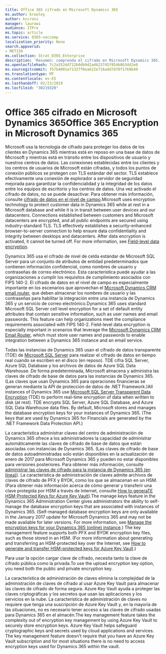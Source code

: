 ```yaml
---
title: Office 365 cifrado en Microsoft Dynamics 365
ms.author: krowley
author: kccross
manager: laurawi
audience: ITPro
ms.topic: article
ms.service: O365-seccomp
localization_priority: None
search.appverid:
- MET150
ms.collection: Strat_O365_Enterprise
description: 'Resumen: comprenda el cifrado en Microsoft Dynamics 365.'
ms.openlocfilehash: 7c2a352dd712b0db9d2ad623745f854b863dd2e0
ms.sourcegitcommit: f57b4001ef1327f0ea622e716a4d7d78f1769b49
ms.translationtype: MT
ms.contentlocale: es-ES
ms.lasthandoff: 02/23/2019
ms.locfileid: "30219320"
---
```

# <a name="office-365-encryption-in-microsoft-dynamics-365"></a><span data-ttu-id="35238-103">Office 365 cifrado en Microsoft Dynamics 365</span><span class="sxs-lookup"><span data-stu-id="35238-103">Office 365 Encryption in Microsoft Dynamics 365</span></span>

<span data-ttu-id="35238-p101">Microsoft usa la tecnología de cifrado para proteger los datos de los clientes en Dynamics 365 mientras está en reposo en una base de datos de Microsoft y mientras está en tránsito entre los dispositivos de usuario y nuestros centros de datos. Las conexiones establecidas entre los clientes y los centros de usuarios de Microsoft están cifradas, y todos los puntos de conexión públicos se protegen con TLS estándar del sector. TLS establece efectivamente una conexión de explorador a servidor de seguridad mejorada para garantizar la confidencialidad y la integridad de los datos entre los equipos de escritorio y los centros de datos. Una vez activado el cifrado de datos, no se puede desactivar. Para obtener más información, consulte [cifrado de datos en el nivel de campo](https://msdn.microsoft.com/en-us/library/dn481562.aspx).</span><span class="sxs-lookup"><span data-stu-id="35238-p101">Microsoft uses encryption technology to protect customer data in Dynamics 365 while at rest in a Microsoft database and while it is in transit between user devices and our datacenters. Connections established between customers and Microsoft datacenters are encrypted, and all public endpoints are secured using industry-standard TLS. TLS effectively establishes a security-enhanced browser-to-server connection to help ensure data confidentiality and integrity between desktops and datacenters. After data encryption is activated, it cannot be turned off. For more information, see [Field-level data encryption](https://msdn.microsoft.com/en-us/library/dn481562.aspx).</span></span>

<span data-ttu-id="35238-p102">Dynamics 365 usa el cifrado de nivel de celda estándar de Microsoft SQL Server para un conjunto de atributos de entidad predeterminados que contienen información confidencial, como nombres de usuario y contraseñas de correo electrónico. Esta característica puede ayudar a las organizaciones a cumplir los requisitos de cumplimiento asociados con FIPS 140-2. El cifrado de datos en el nivel de campo es especialmente importante en los escenarios que aprovechan el [Microsoft Dynamics CRM email router](https://technet.microsoft.com/en-us/library/hh699800.aspx), que deben almacenar los nombres de usuario y las contraseñas para habilitar la integración entre una instancia de Dynamics 365 y un servicio de correo electrónico.</span><span class="sxs-lookup"><span data-stu-id="35238-p102">Dynamics 365 uses standard Microsoft SQL Server cell level encryption for a set of default entity attributes that contain sensitive information, such as user names and email passwords. This feature can help organizations meet the compliance requirements associated with FIPS 140-2. Field-level data encryption is especially important in scenarios that leverage the [Microsoft Dynamics CRM Email Router](https://technet.microsoft.com/en-us/library/hh699800.aspx), which must store user names and passwords to enable integration between a Dynamics 365 instance and an email service.</span></span> 

<span data-ttu-id="35238-p103">Todas las instancias de Dynamics 365 usan el cifrado de datos transparente (TDE) de [Microsoft SQL Server](https://docs.microsoft.com/sql/relational-databases/security/encryption/transparent-data-encryption?view=sql-server-2017) para realizar el cifrado de datos en tiempo real cuando se escriben en el disco (en reposo). TDE cifra SQL Server, Azure SQL Database y los archivos de datos de Azure SQL Data Warehouse. De forma predeterminada, Microsoft almacena y administra las claves de cifrado de base de datos para las instancias de Dynamics 365. (Las claves que usan Dynamics 365 para operaciones financieras se generan mediante la API de protección de datos de .NET Framework.)</span><span class="sxs-lookup"><span data-stu-id="35238-p103">All instances of Dynamics 365 use [Microsoft SQL Server Transparent Data Encryption](https://docs.microsoft.com/sql/relational-databases/security/encryption/transparent-data-encryption?view=sql-server-2017) (TDE) to perform real-time encryption of data when written to disk (at rest). TDE encrypts SQL Server, Azure SQL Database, and Azure SQL Data Warehouse data files. By default, Microsoft stores and manages the database encryption keys for your instances of Dynamics 365. (The keys that are used by Dynamics 365 for Financials are generated by the .NET Framework Data Protection API.)</span></span> 

<span data-ttu-id="35238-p104">La característica administrar claves del centro de administración de Dynamics 365 ofrece a los administradores la capacidad de administrar automáticamente las claves de cifrado de base de datos que están asociadas con instancias de Dynamics 365. (Las claves de cifrado de base de datos autoadministradas solo están disponibles en la actualización de enero de 2017 para Microsoft Dynamics 365 y pueden no estar disponibles para versiones posteriores. Para obtener más información, consulte [administrar las claves de cifrado para la instancia de Dynamics 365 (en línea)](https://docs.microsoft.com/dynamics365/customer-engagement/admin/manage-encryption-keys-instance)). La característica de administración de claves admite archivos de claves de cifrado de PFX y BYOK, como los que se almacenan en un HSM. (Para obtener más información acerca de cómo generar y transferir una clave protegida por HSM a través de Internet, consulte [How to generaTE HSM-Protected Keys for Azure Key Vault](https://docs.microsoft.com/azure/key-vault/key-vault-hsm-protected-keys)).</span><span class="sxs-lookup"><span data-stu-id="35238-p104">The manage keys feature in the Dynamics 365 Administration Center gives administrators the ability to self-manage the database encryption keys that are associated with instances of Dynamics 365. (Self-managed database encryption keys are only available in the January 2017 update for Microsoft Dynamics 365 and may not be made available for later versions. For more information, see [Manage the encryption keys for your Dynamics 365 (online) instance](https://docs.microsoft.com/dynamics365/customer-engagement/admin/manage-encryption-keys-instance).) The key management feature supports both PFX and BYOK encryption key files, such as those stored in an HSM. (For more information about generating and transferring an HSM-protected key over the Internet, see [How to generate and transfer HSM-protected keys for Azure Key Vault](https://docs.microsoft.com/azure/key-vault/key-vault-hsm-protected-keys).)</span></span> 

<span data-ttu-id="35238-120">Para usar la opción cargar clave de cifrado, necesita tanto la clave de cifrado pública como la privada.</span><span class="sxs-lookup"><span data-stu-id="35238-120">To use the upload encryption key option, you need both the public and private encryption key.</span></span>

<span data-ttu-id="35238-p105">La característica de administración de claves elimina la complejidad de la administración de claves de cifrado al usar Azure Key Vault para almacenar las claves de cifrado de forma segura. Azure Key Vault ayuda a proteger las claves criptográficas y los secretos que usan las aplicaciones y los servicios en la nube. La característica de administración de claves no requiere que tenga una suscripción de Azure Key Vault y, en la mayoría de las situaciones, no es necesario tener acceso a las claves de cifrado usadas para Dynamics 365 en el almacén.</span><span class="sxs-lookup"><span data-stu-id="35238-p105">The key management feature takes the complexity out of encryption key management by using Azure Key Vault to securely store encryption keys. Azure Key Vault helps safeguard cryptographic keys and secrets used by cloud applications and services. The key management feature doesn't require that you have an Azure Key Vault subscription and for most situations there is no need to access encryption keys used for Dynamics 365 within the vault.</span></span>

